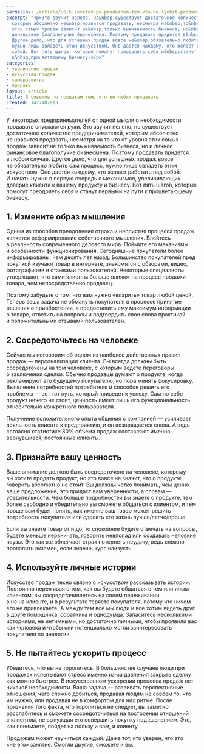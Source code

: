 ```yaml
---
permalink: /article/u6-5-sovetov-po-prodazham-tem-kto-ne-lyubit-prodavat
excerpt: "<p>Это звучит нелепо, но&nbsp;существует достаточное количество предпринимателей,
  которым абсолютно не&nbsp;нравится продавать, несмотря на&nbsp;то&nbsp;что от&nbsp;уровня
  этих самых продаж зависит не&nbsp;только выживаемость бизнеса, но&nbsp;и&nbsp;личное
  финансовое благополучие бизнесмена. Поэтому продавать придется в&nbsp;любом случае.
  Другое дело, что для успешных продаж вовсе не&nbsp;обязательно любить сам процесс,
  нужно лишь овладеть этим искусством. Оно дается каждому, кто желает работать над
  собой. Вот пять шагов, которые помогут преодолеть себя и&nbsp;станут первыми на&nbsp;пути
  к&nbsp;процветающему бизнесу.</p>"
categories:
- увеличение продаж
- искусство продаж
- саморазвитие
- продажи
layout: article
title: 5 советов по продажам тем, кто не любит продавать
created: 1477487813
---
```

У некоторых предпринимателей от одной мысли о необходимости продавать опускаются руки. Это звучит нелепо, но существует достаточное количество предпринимателей, которым абсолютно не нравится продавать, несмотря на то что от уровня этих самых продаж зависит не только выживаемость бизнеса, но и личное финансовое благополучие бизнесмена. Поэтому продавать придется в любом случае. Другое дело, что для успешных продаж вовсе не обязательно любить сам процесс, нужно лишь овладеть этим искусством. Оно дается каждому, кто желает работать над собой. И начать нужно в первую очередь с механизмов, увеличивающих доверие клиента к вашему продукту и бизнесу. Вот пять шагов, которые помогут преодолеть себя и станут первыми на пути к процветающему бизнесу.

## 1. Измените образ мышления ##

Одним из способов преодоления страха и неприятия процесса продаж является реформирование собственного мышления. Влейтесь в реальность современного делового мира. Поймите его механизмы и особенности функционирования. Сегодняшние покупатели более информированы, чем десять лет назад. Большинство покупателей пред покупкой изучают товар в интернете, знакомятся с обзорами, видео, фотографиями и отзывами пользователей. Некоторые специалисты утверждают, что сами клиенты больше влияют на процесс продажи товара, чем непосредственно продавец.

Поэтому забудьте о том, что вам нужно «впарить» товар любой ценой. Теперь ваша задача не обмануть покупателя в процессе принятие решения о приобретении, а предоставить ему максимум информации о товаре, ответить на вопросы и подтвердить свои слова практикой и положительными отзывами пользователей.

## 2. Сосредоточьтесь на человеке ##

Сейчас мы поговорим об одном из наиболее действенных правил продаж — персонализации клиента. Вы всегда должны быть сосредоточены на том человеке, с которым ведете переговоры о заключении сделки. Обычно продавцы думают о продукте, когда рекламируют его будущему покупателю, но пора менять фокусировку. Выявление потребностей потребителя и способов решить его проблемы — вот тот путь, который приведет к успеху. Сам по себе продукт ничего не стоит, ценность имеет лишь его функциональность относительно конкретного пользователя.

Получение положительного опыта общения с компанией — усиливает лояльность клиента к предприятию, и он возвращается снова. А ведь согласно статистике 80% объема продаж составляют именно вернувшиеся, постоянные клиенты.

## 3. Признайте вашу ценность ##

Ваше внимание должно быть сосредоточено на человеке, которому вы хотите продать продукт, но это вовсе не значит, что о продукте говорить абсолютно не стоит. Вы должны четко понимать, чем ценно ваше предложение, это придаст вам уверенности, а словам — убедительности. Чем больше подробностей вы знаете о продукте, тем более свободно и убедительно вы сможете общаться с клиентом, и тем проще вам будет понять, как именно ваш товар может решить потребность покупателя или сделать его жизнь лучше/легче/проще.

Если вы знаете товар от и до, то спокойнее будете отвечать на вопросы, будете меньше нервничать, говорить невпопад или создавать неловкие паузы. Это так же облегчает страх потерпеть неудачу, ведь сложно провалить экзамен, если знаешь курс наизусть.

## 4. Используйте личные истории ##

Искусство продаж тесно связно с искусством рассказывать истории. Постоянно переживая о том, как вы будете общаться с тем или иным клиентом, вы сосредотачиваетесь на своем переживании, а не на клиенте, и в результате теряете покупателя, потому что ничем его не привлекаете. А между тем все мы люди и все хотим видеть друг в друге помощника, соратника и однодумца. Запаситесь несколькими историями, не интимными, но достаточно личными, чтобы проявили вас как человека и чтобы они потенциально могли заинтересовать покупателя по аналогии.

## 5. Не пытайтесь ускорить процесс ##

Убедитесь, что вы не торопитесь. В большинстве случаев люди при продажах испытывают стресс именно из-за давления закрыть сделку как можно быстрее. В искусственном ускорении процесса продаж нет никакой необходимости. Ваша задача — развивать перспективные отношения, чего сложно добиться, продавая людям не совсем то, что им нужно, или продавая не в комфортом для них ритме. После признания того факта, что торопиться не следует, вы заметно расслабитесь и сможете сосредоточиться на построении отношений с клиентом, не вынуждая его совершить покупку под давлением. Это, как понимаете, пойдет на пользу и вам, и клиенту.

Продажам может научиться каждый. Даже тот, кто уверен, что это «не его» занятие. Смогли другие, сможете и вы.
